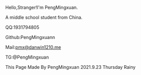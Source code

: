 Hello,Stranger!I'm PengMingxuan.

A middle school student from China.

QQ:1931794805

Github:PengMingxuann 

Mail:pmx@danwin1210.me 

TG:@PengMingxuan

This Page Made By PengMingxuan
2021.9.23 Thursday Rainy
